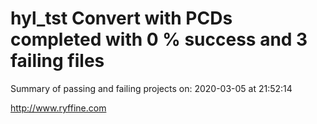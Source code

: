 # hyl_tst Convert with PCDs completed with 0 % success and 3 failing files

Summary of passing and failing projects on: 2020-03-05 at 21:52:14

http://www.ryffine.com
